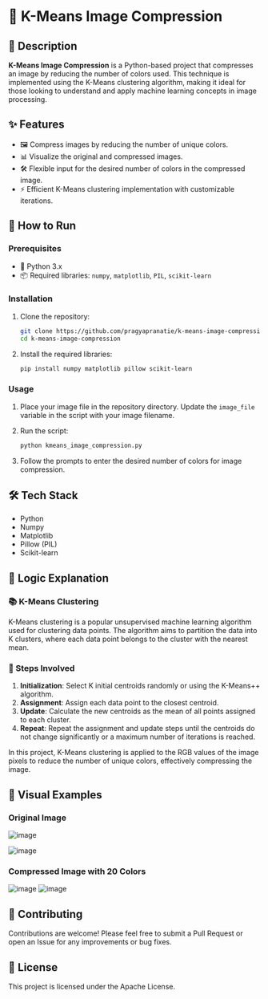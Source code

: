 # 🎨 K-Means Image Compression

## 📄 Description
**K-Means Image Compression** is a Python-based project that compresses an image by reducing the number of colors used. This technique is implemented using the K-Means clustering algorithm, making it ideal for those looking to understand and apply machine learning concepts in image processing.

## ✨ Features
- 🖼️ Compress images by reducing the number of unique colors.
- 📊 Visualize the original and compressed images.
- 🛠️ Flexible input for the desired number of colors in the compressed image.
- ⚡ Efficient K-Means clustering implementation with customizable iterations.

## 🚀 How to Run

### Prerequisites
- 🐍 Python 3.x
- 📦 Required libraries: `numpy`, `matplotlib`, `PIL`, `scikit-learn`

### Installation

1. Clone the repository:

   ```bash
   git clone https://github.com/pragyapranatie/k-means-image-compression.git
   cd k-means-image-compression
   ```

2. Install the required libraries:

   ```bash
   pip install numpy matplotlib pillow scikit-learn
   ```

### Usage

1. Place your image file in the repository directory. Update the `image_file` variable in the script with your image filename.

2. Run the script:

   ```bash
   python kmeans_image_compression.py
   ```

3. Follow the prompts to enter the desired number of colors for image compression.

## 🛠️ Tech Stack
- Python
- Numpy
- Matplotlib
- Pillow (PIL)
- Scikit-learn

## 🧠 Logic Explanation

### 📚 K-Means Clustering

K-Means clustering is a popular unsupervised machine learning algorithm used for clustering data points. The algorithm aims to partition the data into K clusters, where each data point belongs to the cluster with the nearest mean.

### 🔄 Steps Involved

1. **Initialization**: Select K initial centroids randomly or using the K-Means++ algorithm.
2. **Assignment**: Assign each data point to the closest centroid.
3. **Update**: Calculate the new centroids as the mean of all points assigned to each cluster.
4. **Repeat**: Repeat the assignment and update steps until the centroids do not change significantly or a maximum number of iterations is reached.

In this project, K-Means clustering is applied to the RGB values of the image pixels to reduce the number of unique colors, effectively compressing the image.

## 🌟 Visual Examples

### Original Image
![image](https://github.com/user-attachments/assets/78692670-f79a-498b-821c-06127e9aead3)

![image](https://github.com/user-attachments/assets/64538ff4-02c4-46cf-ae61-f680db12da72)


### Compressed Image with 20 Colors
![image](https://github.com/user-attachments/assets/4ff820bf-2568-46a3-a535-4c963d5a2ec9)
![image](https://github.com/user-attachments/assets/9b7f1f79-4d29-4952-8dc2-24c5af887faa)


## 🤝 Contributing
Contributions are welcome! Please feel free to submit a Pull Request or open an Issue for any improvements or bug fixes.

## 📜 License
This project is licensed under the Apache License.

